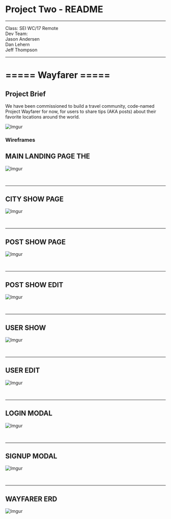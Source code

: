 # Project Two - README

---

Class: SEI WC/17 Remote <br>
Dev Team: <br>
Jason Andersen <br>
Dan Lehern <br>
Jeff Thompson <br>

---

# =====  Wayfarer =====
## Project Brief

We have been commissioned to build a travel community, code-named Project Wayfarer for now, for users to share tips (AKA posts) about their favorite locations around the world.

![Imgur](https://i.imgur.com/pmNS56Ql.jpg)




### Wireframes
## MAIN LANDING PAGE THE 
![Imgur](https://i.imgur.com/q7BLX3Jl.jpg)

<br>
<hr>

## CITY SHOW PAGE 
![Imgur](https://i.imgur.com/C2v0AmVl.jpg)

<br>
<hr>

## POST SHOW PAGE
![Imgur](https://i.imgur.com/xKa3sPKl.jpg)

<br>
<hr>

## POST SHOW EDIT
![Imgur](https://i.imgur.com/jRBsmW0l.jpg)

<br>
<hr>

## USER SHOW
![Imgur](https://i.imgur.com/9h3XDG1l.jpg)

<br>
<hr>

## USER EDIT
![Imgur]()

<br>
<hr>

## LOGIN MODAL
![Imgur]()

<br>
<hr>

## SIGNUP MODAL
![Imgur]()

<br>
<hr>

## WAYFARER ERD
![Imgur]()
